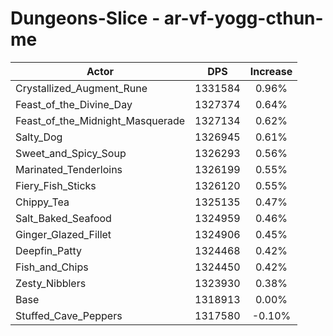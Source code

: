 # Dungeons-Slice - ar-vf-yogg-cthun-me
| Actor | DPS | Increase |
|---|:---:|:---:|
|Crystallized_Augment_Rune|1331584|0.96%|
|Feast_of_the_Divine_Day|1327374|0.64%|
|Feast_of_the_Midnight_Masquerade|1327134|0.62%|
|Salty_Dog|1326945|0.61%|
|Sweet_and_Spicy_Soup|1326293|0.56%|
|Marinated_Tenderloins|1326199|0.55%|
|Fiery_Fish_Sticks|1326120|0.55%|
|Chippy_Tea|1325135|0.47%|
|Salt_Baked_Seafood|1324959|0.46%|
|Ginger_Glazed_Fillet|1324906|0.45%|
|Deepfin_Patty|1324468|0.42%|
|Fish_and_Chips|1324450|0.42%|
|Zesty_Nibblers|1323930|0.38%|
|Base|1318913|0.00%|
|Stuffed_Cave_Peppers|1317580|-0.10%|
